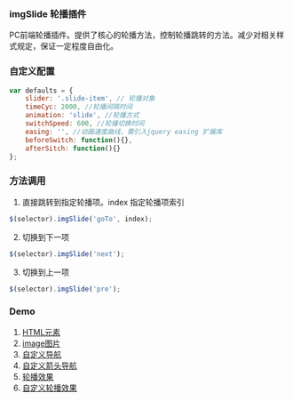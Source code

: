 ### imgSlide 轮播插件  
PC前端轮播插件。提供了核心的轮播方法，控制轮播跳转的方法。减少对相关样式规定，保证一定程度自由化。  
### 自定义配置  
```javascript
var defaults = {
    slider: '.slide-item', // 轮播对象
    timeCyc: 2000, //轮播间隔时间
    animation: 'slide', //轮播方式
    switchSpeed: 600, //轮播切换时间
    easing: '', //动画速度曲线，需引入jquery easing 扩展库
    beforeSwitch: function(){},
    afterSitch: function(){}
};
```  
### 方法调用  
1. 直接跳转到指定轮播项。index 指定轮播项索引
```javascript
$(selector).imgSlide('goTo', index);
```
2. 切换到下一项
```javascript
$(selector).imgSlide('next');
```
3. 切换到上一项
```javascript
$(selector).imgSlide('pre');
```  
### Demo  
1. [HTML元素](https://careycui.github.io/web-utils/demo/img_slide/index.html)
2. [image图片](https://careycui.github.io/web-utils/demo/img_slide/image.html)
3. [自定义导航](https://careycui.github.io/web-utils/demo/img_slide/custom_nav.html)
4. [自定义箭头导航](https://careycui.github.io/web-utils/demo/img_slide/custom_arrow.html)
5. [轮播效果](https://careycui.github.io/web-utils/demo/img_slide/slide_ani.html)
6. [自定义轮播效果](https://careycui.github.io/web-utils/demo/img_slide/custom_slide.html)
